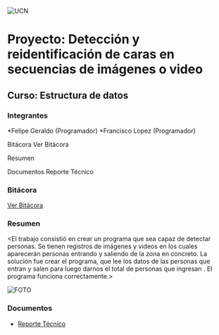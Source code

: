 ![UCN](https://i.postimg.cc/KYxJMwds/Isologo-UCN-2018.png)


# Proyecto: Detección y reidentificación de caras en secuencias de imágenes o video
## Curso: Estructura de datos

### Integrantes

*Felipe Geraldo (Programador)
*Francisco Lopez (Programador)


Bitácora
Ver Bitácora

Resumen




Documentos
Reporte Técnico






### Bitácora

[Ver Bitácora](docs/BITACORA.md)

### Resumen

<El trabajo consistió en crear un programa que sea capaz de detectar personas. Se tienen registros de imágenes y videos en los cuales aparecerán personas entrando y saliendo de la zona en concreto. La solución fue crear el programa, que lee los datos de  las personas que entran y salen para luego darnos el total de personas que ingresan . El programa funciona correctamente.>

![FOTO](https://i.postimg.cc/gk7C3zDt/foto.jpg)

### Documentos

* [Reporte Técnico](docs/README.md)



